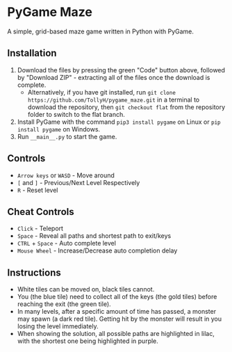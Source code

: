 # PyGame Maze

A simple, grid-based maze game written in Python with PyGame.
## Installation

1. Download the files by pressing the green "Code" button above, followed by "Download ZIP" - extracting all of the files once the download is complete.
   - Alternatively, if you have git installed, run `git clone https://github.com/TollyH/pygame_maze.git` in a terminal to download the repository, then `git checkout flat` from the repository folder to switch to the flat branch.
2. Install PyGame with the command `pip3 install pygame` on Linux or `pip install pygame` on Windows.
3. Run `__main__.py` to start the game.

## Controls

- `Arrow keys` or `WASD` - Move around
- `[` and `]` - Previous/Next Level Respectively
- `R` - Reset level

## Cheat Controls

- `Click` - Teleport
- `Space` - Reveal all paths and shortest path to exit/keys
- `CTRL` + `Space` - Auto complete level
- `Mouse Wheel` - Increase/Decrease auto completion delay

## Instructions

- White tiles can be moved on, black tiles cannot.
- You (the blue tile) need to collect all of the keys (the gold tiles) before reaching the exit (the green tile).
- In many levels, after a specific amount of time has passed, a monster may spawn (a dark red tile). Getting hit by the monster will result in you losing the level immediately.
- When showing the solution, all possible paths are highlighted in lilac, with the shortest one being highlighted in purple.
